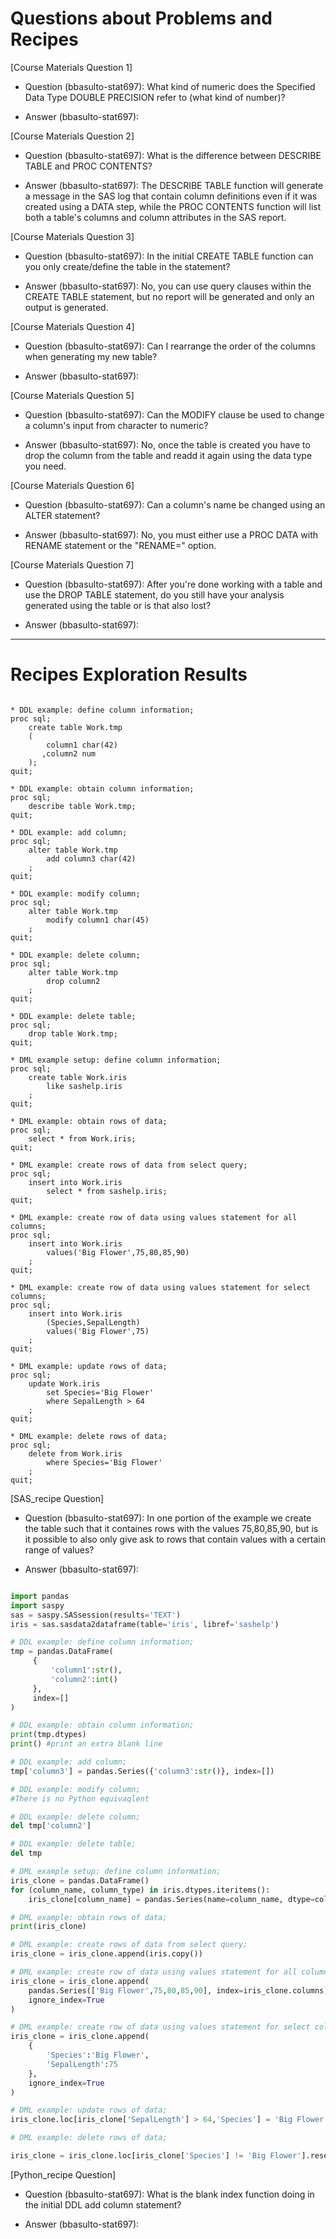 
# Questions about Problems and Recipes

[Course Materials Question 1] 
* Question (bbasulto-stat697): What kind of numeric does the Specified Data Type DOUBLE PRECISION refer to (what kind of number)?
- Answer (bbasulto-stat697): 
	
[Course Materials Question 2] 
* Question (bbasulto-stat697): What is the difference between DESCRIBE TABLE and PROC CONTENTS?
- Answer (bbasulto-stat697): The DESCRIBE TABLE function will generate a message in the SAS log that contain column definitions even if it was created using a DATA step, while the PROC CONTENTS function will list both a table's columns and column attributes in the SAS report.
	
[Course Materials Question 3] 
* Question (bbasulto-stat697): In the initial CREATE TABLE function can you only create/define the table in the statement?
- Answer (bbasulto-stat697): No, you can use query clauses within the CREATE TABLE statement, but no report will be generated and only an output is generated.
	
[Course Materials Question 4] 
* Question (bbasulto-stat697): Can I rearrange the order of the columns when generating my new table?
- Answer (bbasulto-stat697): 

[Course Materials Question 5] 
* Question (bbasulto-stat697): Can the MODIFY clause be used to change a column's input from character to numeric?
- Answer (bbasulto-stat697): No, once the table is created you have to drop the column from the table and readd it again using the data type you need.

[Course Materials Question 6] 
* Question (bbasulto-stat697): Can a column's name be changed using an ALTER statement?
- Answer (bbasulto-stat697): No, you must either use a PROC DATA with RENAME statement or the "RENAME=" option.

[Course Materials Question 7] 
* Question (bbasulto-stat697): After you're done working with a table and use the DROP TABLE statement, do you still have your analysis generated using the table or is that also lost?
- Answer (bbasulto-stat697): 

***



# Recipes Exploration Results



```SAS

* DDL example: define column information;
proc sql;
    create table Work.tmp
    (
        column1 char(42)
       ,column2 num
    );
quit;

* DDL example: obtain column information;
proc sql;
    describe table Work.tmp;
quit;

* DDL example: add column;
proc sql;
    alter table Work.tmp
        add column3 char(42)
    ;
quit;

* DDL example: modify column;
proc sql;
    alter table Work.tmp
        modify column1 char(45)
    ;
quit;

* DDL example: delete column;
proc sql;
    alter table Work.tmp
        drop column2
    ;
quit;

* DDL example: delete table;
proc sql;
    drop table Work.tmp;
quit;

* DML example setup: define column information;
proc sql;
    create table Work.iris
        like sashelp.iris
    ;
quit;

* DML example: obtain rows of data;
proc sql;
    select * from Work.iris;
quit;

* DML example: create rows of data from select query;
proc sql;
    insert into Work.iris
        select * from sashelp.iris;
quit;

* DML example: create row of data using values statement for all columns;
proc sql;
    insert into Work.iris
        values('Big Flower',75,80,85,90)
    ;
quit;

* DML example: create row of data using values statement for select columns;
proc sql;
    insert into Work.iris
        (Species,SepalLength)
        values('Big Flower',75)
    ;
quit;

* DML example: update rows of data;
proc sql;
    update Work.iris
        set Species='Big Flower'
        where SepalLength > 64
    ;
quit;

* DML example: delete rows of data;
proc sql;
    delete from Work.iris
        where Species='Big Flower'
    ;
quit;

```

[SAS_recipe Question]
* Question (bbasulto-stat697): In one portion of the example we create the table such that it containes rows with the values 75,80,85,90, but is it possible to also only give ask to rows that contain values with a certain range of values?
- Answer (bbasulto-stat697): 


```Python

import pandas
import saspy
sas = saspy.SASsession(results='TEXT')
iris = sas.sasdata2dataframe(table='iris', libref='sashelp')

# DDL example: define column information;
tmp = pandas.DataFrame(
     {
         'column1':str(),
         'column2':int()
     },
     index=[]
)

# DDL example: obtain column information;
print(tmp.dtypes)
print() #print an extra blank line

# DDL example: add column;
tmp['column3'] = pandas.Series({'column3':str()}, index=[])

# DDL example: modify column;
#There is no Python equivaqlent

# DDL example: delete column;
del tmp['column2']

# DDL example: delete table;
del tmp

# DML example setup: define column information;
iris_clone = pandas.DataFrame()
for (column_name, column_type) in iris.dtypes.iteritems():
    iris_clone[column_name] = pandas.Series(name=column_name, dtype=column_type)

# DML example: obtain rows of data;
print(iris_clone)

# DML example: create rows of data from select query;
iris_clone = iris_clone.append(iris.copy())

# DML example: create row of data using values statement for all columns;
iris_clone = iris_clone.append(
    pandas.Series(['Big Flower',75,80,85,90], index=iris_clone.columns),
    ignore_index=True
)

# DML example: create row of data using values statement for select columns;
iris_clone = iris_clone.append(
    {
        'Species':'Big Flower',
        'SepalLength':75
    },
    ignore_index=True
)

# DML example: update rows of data;
iris_clone.loc[iris_clone['SepalLength'] > 64,'Species'] = 'Big Flower'

# DML example: delete rows of data;

iris_clone = iris_clone.loc[iris_clone['Species'] != 'Big Flower'].reset_index(drop=True)

```
[Python_recipe Question]
* Question (bbasulto-stat697): What is the blank index function doing in the initial DDL add column statement?
- Answer (bbasulto-stat697): 
